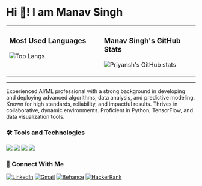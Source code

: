 # Hi 👋! I am Manav Singh

<table>
  <tr>
    <td valign="top" width="50%">
  
### Most Used Languages
![Top Langs](https://github-readme-stats.vercel.app/api/top-langs/?username=Codewithmaths&layout=compact&theme=radical)

</td>
<td valign="top" width="50%">

### Manav Singh's GitHub Stats
![Priyansh's GitHub stats](https://github-readme-stats.vercel.app/api?username=Codewithmaths&count_private=true&show_icons=true&theme=radical)

</td>
</tr>
</table>

---
Experienced AI/ML professional with a strong background in developing and deploying advanced algorithms, data analysis, and predictive modeling. Known for high standards, reliability, and impactful results. Thrives in collaborative, dynamic environments. Proficient in Python, TensorFlow, and data visualization tools.

### 🛠️ Tools and Technologies
<p>
  <img src="https://img.shields.io/badge/Python-3776AB?style=flat&logo=python&logoColor=white"/>
  <img src="https://img.shields.io/badge/JavaScript-F7DF1E?style=flat&logo=javascript&logoColor=black"/>
<!--   <img src="https://img.shields.io/badge/React-61DAFB?style=flat&logo=react&logoColor=black"/> -->
  <img src="https://img.shields.io/badge/Node.js-339933?style=flat&logo=node.js&logoColor=white"/>
<!--   <img src="https://img.shields.io/badge/Express.js-000000?style=flat&logo=express&logoColor=white"/> -->
  <img src="https://img.shields.io/badge/MongoDB-47A248?style=flat&logo=mongodb&logoColor=white"/>
  <!-- Add more badges as needed -->
</p>

### 🔗 Connect With Me
[![LinkedIn](https://img.shields.io/badge/LinkedIn-0077B5?style=flat&logo=linkedin&logoColor=white)](https://www.linkedin.com/in/manav-singh-483b65217)
[![Gmail](https://img.shields.io/badge/Gmail-D14836?style=flat&logo=gmail&logoColor=white)](mailto:singh507manav@gmail.com)
[![Behance](https://img.shields.io/badge/Behance-1769FF?style=flat&logo=behance&logoColor=white)](https://www.behance.net/yourusername)
[![HackerRank](https://img.shields.io/badge/HackerRank-2EC866?style=flat&logo=HackerRank&logoColor=white)](https://www.hackerrank.com/profile/singh507manav)
